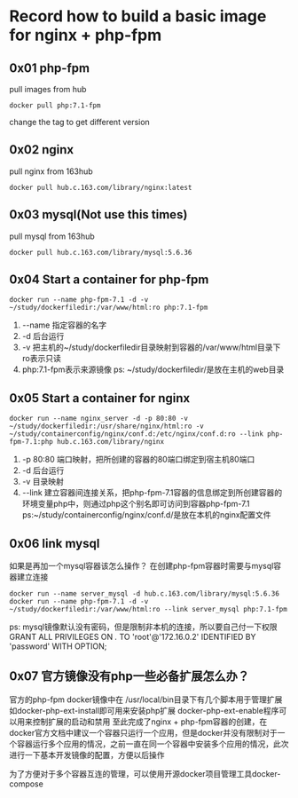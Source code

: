 # Record how to build a basic image for nginx + php-fpm


## 0x01 php-fpm
pull images from hub
```
docker pull php:7.1-fpm
```
change the tag to get different version


## 0x02 nginx
pull nginx from 163hub
```
docker pull hub.c.163.com/library/nginx:latest
```

## 0x03 mysql(Not use this times)
pull mysql from 163hub
```
docker pull hub.c.163.com/library/mysql:5.6.36
```

## 0x04 Start a container for php-fpm
```
docker run --name php-fpm-7.1 -d -v ~/study/dockerfiledir:/var/www/html:ro php:7.1-fpm
```
1. --name 指定容器的名字
2. -d 后台运行
3. -v 把主机的~/study/dockerfiledir目录映射到容器的/var/www/html目录下 ro表示只读 
4. php:7.1-fpm表示来源镜像
ps: ~/study/dockerfiledir/是放在主机的web目录 

## 0x05 Start a container for nginx
```
docker run --name nginx_server -d -p 80:80 -v ~/study/dockerfiledir:/usr/share/nginx/html:ro -v ~/study/containerconfig/nginx/conf.d:/etc/nginx/conf.d:ro --link php-fpm-7.1:php hub.c.163.com/library/nginx
```
1. -p 80:80 端口映射，把所创建的容器的80端口绑定到宿主机80端口
2. -d 后台运行
3. -v 目录映射
4. --link 建立容器间连接关系，把php-fpm-7.1容器的信息绑定到所创建容器的环境变量php中，则通过php这个别名即可访问到容器php-fpm-7.1
ps:~/study/containerconfig/nginx/conf.d/是放在本机的nginx配置文件

## 0x06 link mysql
如果是再加一个mysql容器该怎么操作？
在创建php-fpm容器时需要与mysql容器建立连接
```
docker run --name server_mysql -d hub.c.163.com/library/mysql:5.6.36
docker run --name php-fpm-7.1 -d -v ~/study/dockerfiledir:/var/www/html:ro --link server_mysql php:7.1-fpm
```
ps: mysql镜像默认没有密码，但是限制非本机的连接，所以要自己付一下权限
GRANT ALL PRIVILEGES ON *.* TO 'root'@'172.16.0.2' IDENTIFIED BY 'password' WITH OPTION;

## 0x07 官方镜像没有php一些必备扩展怎么办？
官方的php-fpm docker镜像中在
/usr/local/bin目录下有几个脚本用于管理扩展
如docker-php-ext-install即可用来安装php扩展
docker-php-ext-enable程序可以用来控制扩展的启动和禁用
至此完成了nginx + php-fpm容器的创建，在docker官方文档中建议一个容器只运行一个应用，但是docker并没有限制对于一个容器运行多个应用的情况，之前一直在同一个容器中安装多个应用的情况，此次进行一下基本开发镜像的配置，方便以后操作

为了方便对于多个容器互连的管理，可以使用开源docker项目管理工具docker-compose
